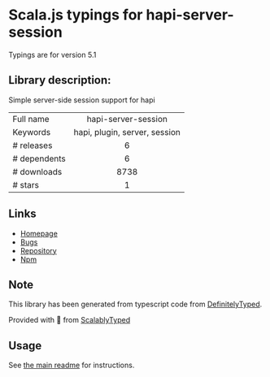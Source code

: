 
# Scala.js typings for hapi-server-session

Typings are for version 5.1

## Library description:
Simple server-side session support for hapi

|                    |                 |
| ------------------ | :-------------: |
| Full name          | hapi-server-session |
| Keywords           | hapi, plugin, server, session |
| # releases         | 6 |
| # dependents       | 6 |
| # downloads        | 8738 |
| # stars            | 1 |

## Links
- [Homepage](https://github.com/btmorex/hapi-server-session)
- [Bugs](https://github.com/btmorex/hapi-server-session/issues)
- [Repository](https://github.com/btmorex/hapi-server-session)
- [Npm](https://www.npmjs.com/package/hapi-server-session)
    


## Note
This library has been generated from typescript code from [DefinitelyTyped](https://definitelytyped.org).

Provided with :purple_heart: from [ScalablyTyped](https://github.com/oyvindberg/ScalablyTyped)

## Usage
See [the main readme](../../readme.md) for instructions.


